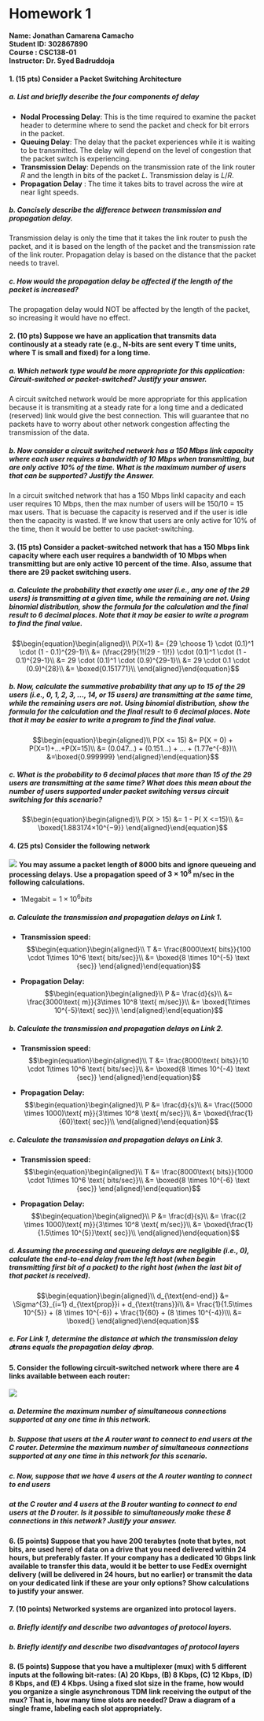 
# Homework 1 
**Name: Jonathan Camarena Camacho**\
**Student ID: 302867890**\
**Course : CSC138-01**\
**Instructor: Dr. Syed Badruddoja**

#### 1. (15 pts) Consider a Packet Switching Architecture

##### a. List and briefly describe the four components of delay
- **Nodal Processing Delay**: This is the time required to examine the packet header to determine where to send the packet and check for bit errors in the packet.
- **Queuing Delay**: The delay that the packet experiences while it is waiting to be transmitted. The delay will depend on the level of congestion that the packet switch is experiencing.
- **Transmission Delay**: Depends on the transmission rate of the link router $R$ and the length in  bits of the packet $L$. Transmission delay is $L/R$.
- **Propagation Delay** : The time it takes bits to travel across the wire at near light speeds.

##### b. Concisely describe the difference between transmission and propagation delay.
Transmission delay is only the time that it takes the link router to push the packet, and it is based on the length of the packet and the transmission rate of the link router. Propagation delay is based on the distance that the packet needs to travel.

##### c. How would the propagation delay be affected if the length of the packet is increased?
The propagation delay would NOT be affected by the length of the packet, so increasing it would have no effect.

#### 2. (10 pts) Suppose we have an application that transmits data continously at a steady rate (e.g.,   N-bits are sent every T time units, where T is small and fixed) for a long time.

##### a. Which network type would be more appropriate for this application: Circuit-switched or packet-switched? Justify your answer.
A circuit switched network would be more appropriate for this application because it is transmiting at a steady rate for a long time and a dedicated (reserved) link would give the best connection. This will guarantee that no packets have to worry about other network congestion affecting the transmission of the data.

##### b. Now consider a circuit switched network has a 150 Mbps link capacity where each user requires a bandwidth of 10 Mbps when transmitting, but are only active 10% of the time. What is the maximum number of users that can be supported? Justify the Answer.
In a circuit switched network that has a 150 Mbps linkl capacity and each user requires 10 Mbps, then the max number of users will be 150/10 = 15 max users. That is becuase the capacity is reserved and if the user is idle then the capacity is wasted. If we know that users are only active for 10% of the time, then it would be better to use packet-switching.

#### 3. (15 pts) Consider a packet-switched network that has a 150 Mbps link capacity where each user requires a bandwidth of 10 Mbps when transmitting but are only active 10 percent of the time. Also, assume that there are 29 packet switching users.

##### a. Calculate the probability that exactly one user (i.e., any one of the 29 users) is transmitting at a given time, while the remaining are not. Using binomial distribution, show the formula for the calculation and the final result to 6 decimal places. Note that it may be easier to write a program to find the final value.

$$\begin{equation}\begin{aligned}\\
P(X=1) &= {29 \choose 1} \cdot (0.1)^1 \cdot (1 - 0.1)^{29-1}\\
&= (\frac{29!}{1!(29 - 1)!}) \cdot (0.1)^1 \cdot (1 - 0.1)^{29-1}\\
&= 29 \cdot (0.1)^1 \cdot (0.9)^{29-1}\\
&= 29 \cdot 0.1 \cdot (0.9)^{28}\\
&= \boxed{0.151771}\\
\end{aligned}\end{equation}$$

##### b. Now, calculate the summative probability that any up to 15 of the 29 users (i.e., 0, 1, 2, 3, ..., 14, or 15 users) are transmitting at the same time, while the remaining users are not. Using binomial distribution, show the formula for the calculation and the final result to 6 decimal places. Note that it may be easier to write a program to find the final value.

$$\begin{equation}\begin{aligned}\\
P(X <= 15) &= P(X = 0) + P(X=1)+...+P(X=15)\\
&= (0.047...) + (0.151...) + ... + (1.77e^{-8})\\
&=\boxed{0.999999}
\end{aligned}\end{equation}$$

##### c. What is the probability to 6 decimal places that more than 15 of the 29 users are transmitting at the same time? What does this mean about the number of users supported under packet switching versus circuit switching for this scenario?

$$\begin{equation}\begin{aligned}\\
P(X > 15) &= 1 - P( X <=15)\\
&= \boxed{1.883174×10^{−9}}
\end{aligned}\end{equation}$$

#### 4. (25 pts) Consider the following network
![](networkhw1.png)
**You may assume a packet length of 8000 bits and ignore queueing and processing delays.
Use a propagation speed of $3\times10^8$ m/sec in the following calculations.**
* $1 \text{Megabit} = 1\times 10^6 bits$

##### a. Calculate the transmission and propagation delays on Link 1.
* **Transmission speed:**
$$\begin{equation}\begin{aligned}\\
T &= \frac{8000\text{ bits}}{100 \cdot 1\times 10^6 \text{ bits/sec}}\\
&= \boxed{8 \times 10^{-5} \text {sec}}
\end{aligned}\end{equation}$$

* **Propagation Delay:**
$$\begin{equation}\begin{aligned}\\
P &= \frac{d}{s}\\
&= \frac{3000\text{ m}}{3\times 10^8 \text{ m/sec}}\\
&= \boxed{1\times 10^{-5}\text{ sec}}\\
\end{aligned}\end{equation}$$

##### b. Calculate the transmission and propagation delays on Link 2.
* **Transmission speed:**
$$\begin{equation}\begin{aligned}\\
T &= \frac{8000\text{ bits}}{10 \cdot 1\times 10^6 \text{ bits/sec}}\\
&= \boxed{8 \times 10^{-4} \text {sec}}
\end{aligned}\end{equation}$$

* **Propagation Delay:**
$$\begin{equation}\begin{aligned}\\
P &= \frac{d}{s}\\
&= \frac{(5000 \times 1000)\text{ m}}{3\times 10^8 \text{ m/sec}}\\
&= \boxed{\frac{1}{60}\text{ sec}}\\
\end{aligned}\end{equation}$$

##### c. Calculate the transmission and propagation delays on Link 3.
* **Transmission speed:**
$$\begin{equation}\begin{aligned}\\
T &= \frac{8000\text{ bits}}{1000 \cdot 1\times 10^6 \text{ bits/sec}}\\
&= \boxed{8 \times 10^{-6} \text {sec}}
\end{aligned}\end{equation}$$

* **Propagation Delay:**
$$\begin{equation}\begin{aligned}\\
P &= \frac{d}{s}\\
&= \frac{(2 \times 1000)\text{ m}}{3\times 10^8 \text{ m/sec}}\\
&= \boxed{\frac{1}{1.5\times 10^{5}}\text{ sec}}\\
\end{aligned}\end{equation}$$

##### d. Assuming the processing and queueing delays are negligible (i.e., 0), calculate the end-to-end delay from the left host (when begin transmitting first bit of a packet) to the right host (when the last bit of that packet is received).
$$\begin{equation}\begin{aligned}\\
d_{\text{end-end}} &= \Sigma^{3}_{i=1} d_{\text{prop}}i + d_{\text{trans}}i\\
&= \frac{1}{1.5\times 10^{5}} + (8 \times 10^{-6}) + \frac{1}{60} + (8 \times 10^{-4})\\\
&= \boxed{}
\end{aligned}\end{equation}$$

##### e. For Link 1, determine the distance at which the transmission delay 𝑑trans equals the propagation delay 𝑑prop.

#### 5. Consider the following circuit-switched network where there are 4 links available between each router:
![](circuit-switched-network.png)
##### a. Determine the maximum number of simultaneous connections supported at any one time in this network.
##### b. Suppose that users at the A router want to connect to end users at the C router. Determine the maximum number of simultaneous connections supported at any one time in this network for this scenario.
##### c. Now, suppose that we have 4 users at the A router wanting to connect to end users
##### at the C router and 4 users at the B router wanting to connect to end users at the D router. Is it possible to simultaneously make these 8 connections in this network? **Justify your answer**.

#### 6. (5 points) Suppose that you have 200 terabytes (note that bytes, not bits, are used here) of data on a drive that you need delivered within 24 hours, but preferably faster. If your company has a dedicated 10 Gbps link available to transfer this data, would it be better to use FedEx overnight delivery (will be delivered in 24 hours, but no earlier) or transmit the data on your dedicated link if these are your only options? Show calculations to justify your answer.

#### 7. (10 points) Networked systems are organized into protocol layers.
##### a. Briefly identify and describe two advantages of protocol layers.
##### b. Briefly identify and describe two disadvantages of protocol layers

#### 8. (5 points) Suppose that you have a multiplexer (mux) with 5 different inputs at the following bit-rates: (A) 20 Kbps, (B) 8 Kbps, (C) 12 Kbps, (D) 8 Kbps, and (E) 4 Kbps. Using a fixed slot size in the frame, how would you organize a single asynchronous TDM link receiving the output of the mux? That is, how many time slots are needed? Draw a diagram of a single frame, labeling each slot appropriately.
